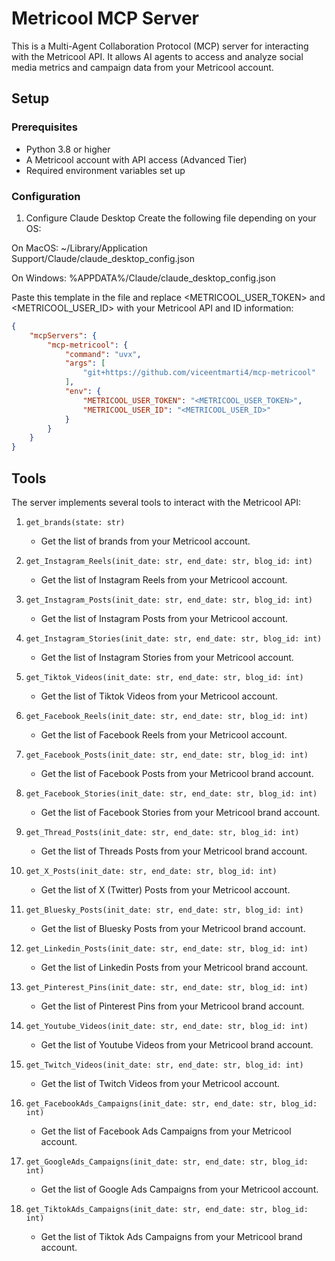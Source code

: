 # Metricool MCP Server

This is a Multi-Agent Collaboration Protocol (MCP) server for interacting with the Metricool API. It allows AI agents to access and analyze social media metrics and campaign data from your Metricool account.

## Setup

### Prerequisites

- Python 3.8 or higher
- A Metricool account with API access (Advanced Tier)
- Required environment variables set up

### Configuration
1. Configure Claude Desktop
Create the following file depending on your OS:

On MacOS: ~/Library/Application Support/Claude/claude_desktop_config.json

On Windows: %APPDATA%/Claude/claude_desktop_config.json

Paste this template in the file and replace <METRICOOL_USER_TOKEN> and <METRICOOL_USER_ID> with your Metricool API and ID information:

```json
{
    "mcpServers": {
        "mcp-metricool": {
            "command": "uvx",
            "args": [
                "git+https://github.com/viceentmarti4/mcp-metricool"
            ],
            "env": {
                "METRICOOL_USER_TOKEN": "<METRICOOL_USER_TOKEN>",
                "METRICOOL_USER_ID": "<METRICOOL_USER_ID>"
            }
        }
    }
}
```

## Tools
The server implements several tools to interact with the Metricool API:

1. `get_brands(state: str)`
   - Get the list of brands from your Metricool account.

2. `get_Instagram_Reels(init_date: str, end_date: str, blog_id: int)`
   - Get the list of Instagram Reels from your Metricool account.

3. `get_Instagram_Posts(init_date: str, end_date: str, blog_id: int)`
   - Get the list of Instagram Posts from your Metricool account.

4. `get_Instagram_Stories(init_date: str, end_date: str, blog_id: int)`
   - Get the list of Instagram Stories from your Metricool account.

5. `get_Tiktok_Videos(init_date: str, end_date: str, blog_id: int)`
   - Get the list of Tiktok Videos from your Metricool account.

6. `get_Facebook_Reels(init_date: str, end_date: str, blog_id: int)`
   - Get the list of Facebook Reels from your Metricool account.

7. `get_Facebook_Posts(init_date: str, end_date: str, blog_id: int)`
   - Get the list of Facebook Posts from your Metricool brand account.

8. `get_Facebook_Stories(init_date: str, end_date: str, blog_id: int)`
   - Get the list of Facebook Stories from your Metricool brand account.

9. `get_Thread_Posts(init_date: str, end_date: str, blog_id: int)`
   - Get the list of Threads Posts from your Metricool brand account.

10. `get_X_Posts(init_date: str, end_date: str, blog_id: int)`
    - Get the list of X (Twitter) Posts from your Metricool account.

11. `get_Bluesky_Posts(init_date: str, end_date: str, blog_id: int)`
    - Get the list of Bluesky Posts from your Metricool brand account.

12. `get_Linkedin_Posts(init_date: str, end_date: str, blog_id: int)`
    - Get the list of Linkedin Posts from your Metricool brand account.

13. `get_Pinterest_Pins(init_date: str, end_date: str, blog_id: int)`
    - Get the list of Pinterest Pins from your Metricool brand account.

14. `get_Youtube_Videos(init_date: str, end_date: str, blog_id: int)`
    - Get the list of Youtube Videos from your Metricool brand account.

15. `get_Twitch_Videos(init_date: str, end_date: str, blog_id: int)`
    - Get the list of Twitch Videos from your Metricool account.

16. `get_FacebookAds_Campaigns(init_date: str, end_date: str, blog_id: int)`
    - Get the list of Facebook Ads Campaigns from your Metricool account.

17. `get_GoogleAds_Campaigns(init_date: str, end_date: str, blog_id: int)`
    - Get the list of Google Ads Campaigns from your Metricool account.

18. `get_TiktokAds_Campaigns(init_date: str, end_date: str, blog_id: int)`
    - Get the list of Tiktok Ads Campaigns from your Metricool brand account.